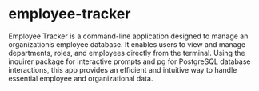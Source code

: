 # employee-tracker

Employee Tracker is a command-line application designed to manage an organization’s employee database. It enables users to view and manage departments, roles, and employees directly from the terminal. Using the inquirer package for interactive prompts and pg for PostgreSQL database interactions, this app provides an efficient and intuitive way to handle essential employee and organizational data.